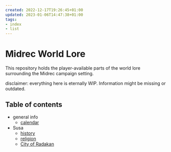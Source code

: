 ```yaml
---
created: 2022-12-17T19:26:45+01:00
updated: 2023-01-06T14:47:38+01:00
tags:
- index
- list
---
```


# Midrec World Lore
This repository holds the player-available parts of the world lore surrounding the Midrec campaign setting.
 
disclaimer: everything here is eternally WIP. Information might be missing or outdated.

## Table of contents
- general info
	- [calendar](./general-info/calendar.md)
- Susa
	- [history](Susa/Susa-history.md)
	- [religion](Susa/Susa-religion.md)
	- [City of Radakan](Susa/Radakan-city.md)